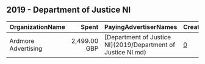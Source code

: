 ## 2019 - Department of Justice NI 
|OrganizationName|Spent|PayingAdvertiserNames|CreativeUrls|Impressions|Genders|AgeBrackets|CountryCodes|BillingAddresses|CandidateBallotInformation|
|:---|---:|:---|:---|---:|:---|:---|:---|:---|:---|
|Ardmore Advertising|2,499.00 GBP|[Department of Justice NI](2019/Department of Justice NI.md)|[0](https://www.snap.com/political-ads/asset/1114b4c2fd3ec7dc446a8caeb0b3b5b9273944617ad867e62637a6666bc6b4de?mediaType=mp4)|2,518,412|||united kingdom|GB||
